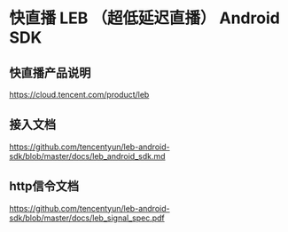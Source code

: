 # 快直播 LEB （超低延迟直播） Android SDK

## 快直播产品说明 
https://cloud.tencent.com/product/leb

## 接入文档
https://github.com/tencentyun/leb-android-sdk/blob/master/docs/leb_android_sdk.md

## http信令文档
https://github.com/tencentyun/leb-android-sdk/blob/master/docs/leb_signal_spec.pdf
